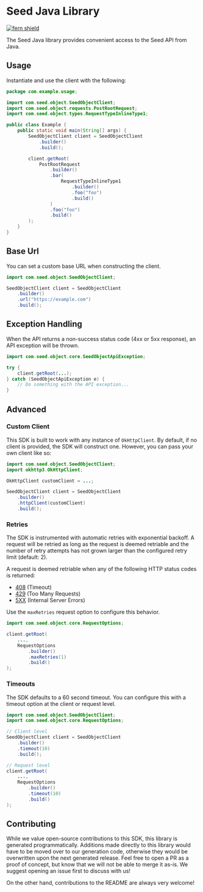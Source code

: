 # Seed Java Library

[![fern shield](https://img.shields.io/badge/%F0%9F%8C%BF-Built%20with%20Fern-brightgreen)](https://buildwithfern.com?utm_source=github&utm_medium=github&utm_campaign=readme&utm_source=Seed%2FJava)

The Seed Java library provides convenient access to the Seed API from Java.

## Usage

Instantiate and use the client with the following:

```java
package com.example.usage;

import com.seed.object.SeedObjectClient;
import com.seed.object.requests.PostRootRequest;
import com.seed.object.types.RequestTypeInlineType1;

public class Example {
    public static void main(String[] args) {
        SeedObjectClient client = SeedObjectClient
            .builder()
            .build();

        client.getRoot(
            PostRootRequest
                .builder()
                .bar(
                    RequestTypeInlineType1
                        .builder()
                        .foo("foo")
                        .build()
                )
                .foo("foo")
                .build()
        );
    }
}
```

## Base Url

You can set a custom base URL when constructing the client.

```java
import com.seed.object.SeedObjectClient;

SeedObjectClient client = SeedObjectClient
    .builder()
    .url("https://example.com")
    .build();
```

## Exception Handling

When the API returns a non-success status code (4xx or 5xx response), an API exception will be thrown.

```java
import com.seed.object.core.SeedObjectApiException;

try {
    client.getRoot(...);
} catch (SeedObjectApiException e) {
    // Do something with the API exception...
}
```

## Advanced

### Custom Client

This SDK is built to work with any instance of `OkHttpClient`. By default, if no client is provided, the SDK will construct one. 
However, you can pass your own client like so:

```java
import com.seed.object.SeedObjectClient;
import okhttp3.OkHttpClient;

OkHttpClient customClient = ...;

SeedObjectClient client = SeedObjectClient
    .builder()
    .httpClient(customClient)
    .build();
```

### Retries

The SDK is instrumented with automatic retries with exponential backoff. A request will be retried as long
as the request is deemed retriable and the number of retry attempts has not grown larger than the configured
retry limit (default: 2).

A request is deemed retriable when any of the following HTTP status codes is returned:

- [408](https://developer.mozilla.org/en-US/docs/Web/HTTP/Status/408) (Timeout)
- [429](https://developer.mozilla.org/en-US/docs/Web/HTTP/Status/429) (Too Many Requests)
- [5XX](https://developer.mozilla.org/en-US/docs/Web/HTTP/Status/500) (Internal Server Errors)

Use the `maxRetries` request option to configure this behavior.

```java
import com.seed.object.core.RequestOptions;

client.getRoot(
    ...,
    RequestOptions
        .builder()
        .maxRetries(1)
        .build()
);
```

### Timeouts

The SDK defaults to a 60 second timeout. You can configure this with a timeout option at the client or request level.

```java
import com.seed.object.SeedObjectClient;
import com.seed.object.core.RequestOptions;

// Client level
SeedObjectClient client = SeedObjectClient
    .builder()
    .tiemout(10)
    .build();

// Request level
client.getRoot(
    ...,
    RequestOptions
        .builder()
        .timeout(10)
        .build()
);
```

## Contributing

While we value open-source contributions to this SDK, this library is generated programmatically.
Additions made directly to this library would have to be moved over to our generation code,
otherwise they would be overwritten upon the next generated release. Feel free to open a PR as
a proof of concept, but know that we will not be able to merge it as-is. We suggest opening
an issue first to discuss with us!

On the other hand, contributions to the README are always very welcome!